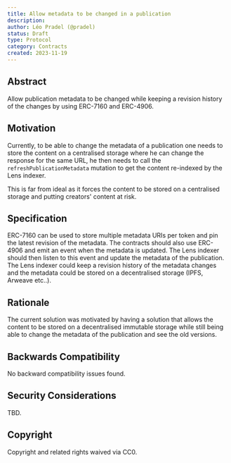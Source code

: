 ```yaml
---
title: Allow metadata to be changed in a publication
description:
author: Léo Pradel (@pradel)
status: Draft
type: Protocol
category: Contracts
created: 2023-11-19
---
```


## Abstract

Allow publication metadata to be changed while keeping a revision history of the changes by using ERC-7160 and ERC-4906.

## Motivation

Currently, to be able to change the metadata of a publication one needs to store the content on a centralised storage where he can change the response for the same URL, he then needs to call the `refreshPublicationMetadata` mutation to get the content re-indexed by the Lens indexer.

This is far from ideal as it forces the content to be stored on a centralised storage and putting creators' content at risk.

## Specification

ERC-7160 can be used to store multiple metadata URIs per token and pin the latest revision of the metadata. The contracts should also use ERC-4906 and emit an event when the metadata is updated. The Lens indexer should then listen to this event and update the metadata of the publication. The Lens indexer could keep a revision history of the metadata changes and the metadata could be stored on a decentralised storage (IPFS, Arweave etc..).

## Rationale

The current solution was motivated by having a solution that allows the content to be stored on a decentralised immutable storage while still being able to change the metadata of the publication and see the old versions.

## Backwards Compatibility

No backward compatibility issues found.

## Security Considerations

TBD.

## Copyright

Copyright and related rights waived via CC0.
